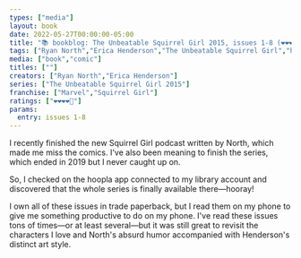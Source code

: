 ```yaml
---
types: ["media"]
layout: book
date: 2022-05-27T00:00:00-05:00
title: "📚 bookblog: The Unbeatable Squirrel Girl 2015, issues 1-8 (❤️❤️❤️❤️🖤)"
tags: ["Ryan North","Erica Henderson","The Unbeatable Squirrel Girl","hoopla"]
media: ["book","comic"]
titles: [""]
creators: ["Ryan North","Erica Henderson"]
series: ["The Unbeatable Squirrel Girl 2015"]
franchise: ["Marvel","Squirrel Girl"]
ratings: ["❤️❤️❤️❤️🖤"]
params:
  entry: issues 1-8
---
```


I recently finished the new Squirrel Girl podcast written by North, which made me miss the comics. I've also been meaning to finish the series, which ended in 2019 but I never caught up on. 

So, I checked on the hoopla app connected to my library account and discovered that the whole series is finally available there—hooray!

I own all of these issues in trade paperback, but I read them on my phone to give me something productive to do on my phone. I've read these issues tons of times—or at least several—but it was still great to revisit the characters I love and North's absurd humor accompanied with Henderson's distinct art style.